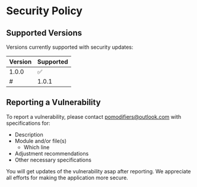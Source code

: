 # Security Policy

## Supported Versions

Versions currently supported with security updates:

| Version | Supported          |
| ------- | ------------------ |
| 1.0.0  | :white_check_mark: |
# | 1.0.1   | :x:                |


## Reporting a Vulnerability

To report a vulnerability, please contact pomodifiers@outlook.com with specifications for:

- Description
- Module and/or file(s)
  - Which line
- Adjustment recommendations
- Other necessary specifications

You will get updates of the vulnerability asap after reporting. We appreciate all efforts for making the application more secure. 
